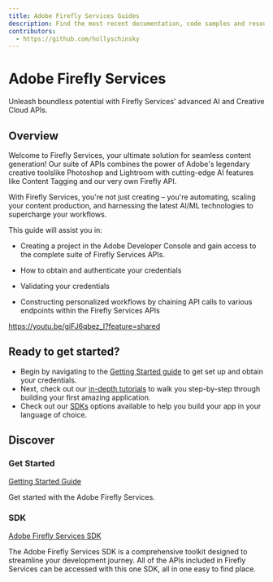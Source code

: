 ```yaml
---
title: Adobe Firefly Services Guides
description: Find the most recent documentation, code samples and resources for using Firefly Services.
contributors:
  - https://github.com/hollyschinsky
---
```


# Adobe Firefly Services

Unleash boundless potential with Firefly Services' advanced AI and Creative Cloud APIs.

## Overview

Welcome to Firefly Services, your ultimate solution for seamless content generation! Our suite of APIs combines the power of Adobe's legendary creative toolslike Photoshop and Lightroom with cutting-edge AI features like Content Tagging and our very own Firefly API.

With Firefly Services, you're not just creating – you're automating, scaling your content production, and harnessing the latest AI/ML technologies to supercharge your workflows. 

This guide will assist you in:

- Creating a project in the Adobe Developer Console and gain access to the complete suite of Firefly Services APIs.

- How to obtain and authenticate your credentials 

- Validating your credentials

- Constructing personalized workflows by chaining API calls to various endpoints within the Firefly Services APIs

<Media slots="video" width="750" height="500"/>

<https://youtu.be/giFJ6qbez_I?feature=shared>

## Ready to get started?

- Begin by navigating to the [Getting Started guide](./get-started.md) to get set up and obtain your credentials.
- Next, check out our [in-depth tutorials](./tutorials/) to walk you step-by-step through building your first amazing application.
- Check out our [SDKs](sdks.md) options available to help you build your app in your language of choice.


## Discover

<DiscoverBlock slots="heading, link, text"/>

### Get Started

[Getting Started Guide](../guides/get-started.md)

Get started with the Adobe Firefly Services.

<DiscoverBlock slots="heading, link, text"/>

### SDK

[Adobe Firefly Services SDK](./sdks/)

The Adobe Firefly Services SDK is a comprehensive toolkit designed to streamline your development journey. All of the APIs included in Firefly Services can be accessed with this one SDK, all in one easy to find place. 

<br/><br/><br/><br/>
